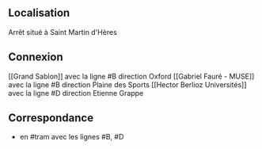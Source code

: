 ## Localisation
Arrêt situé à Saint Martin d'Hères

## Connexion
[[Grand Sablon]] avec la ligne #B direction Oxford
[[Gabriel Fauré - MUSE]] avec la ligne #B direction Plaine des Sports
[[Hector Berlioz Universités]] avec la ligne #D direction Etienne Grappe

## Correspondance 
- en #tram avec les lignes #B, #D